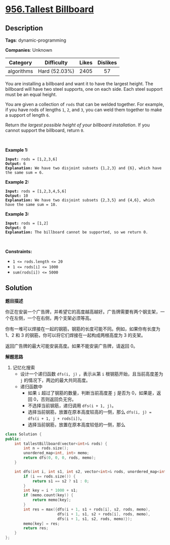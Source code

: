 # [956.Tallest Billboard](https://leetcode.com/problems/tallest-billboard/description/)

## Description

**Tags**: dynamic-programming

**Companies**: Unknown

|  Category  |  Difficulty   | Likes | Dislikes |
| :--------: | :-----------: | :---: | :------: |
| algorithms | Hard (52.03%) | 2405  |    57    |

<p>You are installing a billboard and want it to have the largest height. The billboard will have two steel supports, one on each side. Each steel support must be an equal height.</p>
<p>You are given a collection of <code>rods</code> that can be welded together. For example, if you have rods of lengths <code>1</code>, <code>2</code>, and <code>3</code>, you can weld them together to make a support of length <code>6</code>.</p>
<p>Return <em>the largest possible height of your billboard installation</em>. If you cannot support the billboard, return <code>0</code>.</p>
<p>&nbsp;</p>
<p><strong class="example">Example 1:</strong></p>
<pre><code><strong>Input:</strong> rods = [1,2,3,6]
<strong>Output:</strong> 6
<strong>Explanation:</strong> We have two disjoint subsets {1,2,3} and {6}, which have the same sum = 6.</code></pre>
<p><strong class="example">Example 2:</strong></p>
<pre><code><strong>Input:</strong> rods = [1,2,3,4,5,6]
<strong>Output:</strong> 10
<strong>Explanation:</strong> We have two disjoint subsets {2,3,5} and {4,6}, which have the same sum = 10.</code></pre>
<p><strong class="example">Example 3:</strong></p>
<pre><code><strong>Input:</strong> rods = [1,2]
<strong>Output:</strong> 0
<strong>Explanation:</strong> The billboard cannot be supported, so we return 0.</code></pre>
<p>&nbsp;</p>
<p><strong>Constraints:</strong></p>
<ul>
  <li><code>1 &lt;= rods.length &lt;= 20</code></li>
  <li><code>1 &lt;= rods[i] &lt;= 1000</code></li>
  <li><code>sum(rods[i]) &lt;= 5000</code></li>
</ul>

## Solution

**题目描述**

你正在安装一个广告牌，并希望它的高度越高越好。广告牌需要有两个钢支架，一个在左侧，一个在右侧，两个支架必须等高。

你有一堆可以焊接在一起的钢筋，钢筋的长度可能不同。例如，如果你有长度为 1、2 和 3 的钢筋，你可以将它们焊接在一起构成两根高度为 3 的支架。

返回广告牌的最大可能安装高度。如果不能安装广告牌，请返回 0。

**解题思路**

1. 记忆化搜索
   - 设计一个递归函数 `dfs(i, j)` ，表示从第 `i` 根钢筋开始，且当前高度差为 `j` 的情况下，两边的最大共同高度。
   - 递归函数中
     - 如果 `i` 超过了钢筋的数量，判断当前高度差 `j` 是否为 0，如果是，返回 0，否则返回负无穷。
     - 不选择当前钢筋，递归调用 `dfs(i + 1, j)`。
     - 选择当前钢筋，放置在原本高度较高的一侧，那么 `dfs(i, j) = dfs(i + 1, j + rods[i])`。
     - 选择当前钢筋，放置在原本高度较低的一侧，那么

```cpp
class Solution {
public:
    int tallestBillboard(vector<int>& rods) {
        int n = rods.size();
        unordered_map<int, int> memo;
        return dfs(0, 0, 0, rods, memo);
    }

    int dfs(int i, int s1, int s2, vector<int>& rods, unordered_map<int, int>& memo) {
        if (i == rods.size()) {
            return s1 == s2 ? s1 : 0;
        }
        int key = i * 1000 + s1;
        if (memo.count(key)) {
            return memo[key];
        }
        int res = max({dfs(i + 1, s1 + rods[i], s2, rods, memo),
                       dfs(i + 1, s1, s2 + rods[i], rods, memo),
                       dfs(i + 1, s1, s2, rods, memo)});
        memo[key] = res;
        return res;
    }
};
```
